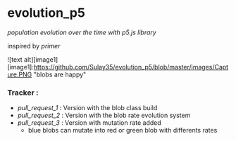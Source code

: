# evolution_p5
_population evolution over the time with p5.js library_

inspired by *primer* 

![text alt][image1]
[image1]:https://github.com/Sulay35/evolution_p5/blob/master/images/Capture.PNG "blobs are happy"

### Tracker :
+ _pull_request_1_ : Version with the blob class build
+ _pull_request_2_ : Version with the blob rate evolution system 
+ _pull_request_3_ : Version with mutation rate added 
  - blue blobs can mutate into red or green blob with differents rates
  


